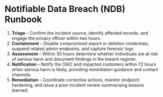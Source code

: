 # Notifiable Data Breach (NDB) Runbook

1. **Triage** – Confirm the incident source, identify affected records, and engage the privacy officer within two hours.
2. **Containment** – Disable compromised export or deletion credentials, suspend related admin endpoints, and capture forensic logs.
3. **Assessment** – Within 30 hours determine whether individuals are at risk of serious harm and document findings in the breach register.
4. **Notification** – Notify the OAIC and impacted customers within 72 hours when serious harm is likely, providing remediation guidance and contact channels.
5. **Remediation** – Coordinate corrective actions, monitor endpoint hardening, and issue a post-incident review summarising lessons learned.
